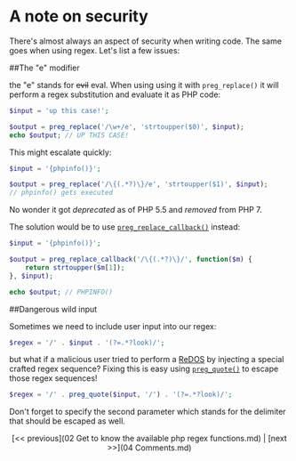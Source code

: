 # A note on security

There's almost always an aspect of security when writing code. The same goes when using regex. Let's list a few issues:

##The "e" modifier

the "e" stands for ~~evil~~ eval.  When using using it with `preg_replace()` it will perform a regex substitution and evaluate it as PHP code:

```php
$input = 'up this case!';

$output = preg_replace('/\w+/e', 'strtoupper($0)', $input);
echo $output; // UP THIS CASE!
```
This might escalate quickly:
```php
$input = '{phpinfo()}';

$output = preg_replace('/\{(.*?)\}/e', 'strtoupper($1)', $input);
// phpinfo() gets executed
```
No wonder it got *deprecated* as of PHP 5.5 and *removed* from PHP 7.

The solution would be to use [`preg_replace_callback()`](http://php.net/manual/en/function.preg-replace-callback.php) instead:

```php
$input = '{phpinfo()}';

$output = preg_replace_callback('/\{(.*?)\}/', function($m) {
    return strtoupper($m[1]);
}, $input);

echo $output; // PHPINFO()
```


##Dangerous wild input

Sometimes we need to include user input into our regex:
```php
$regex = '/' . $input . '(?=.*?look)/';
```
but what if a malicious user tried to perform a [ReDOS](https://en.wikipedia.org/wiki/ReDoS) by injecting a special crafted regex sequence?
Fixing this is easy using [`preg_quote()`](http://php.net/manual/en/function.preg-quote.php) to escape those regex sequences!

```php
$regex = '/' . preg_quote($input, '/') . '(?=.*?look)/';
```
Don't forget to specify the second parameter which stands for the delimiter that should be escaped as well.


<p align="center"> [<< previous](02 Get to know the available php regex functions.md) | [next >>](04 Comments.md)</p>